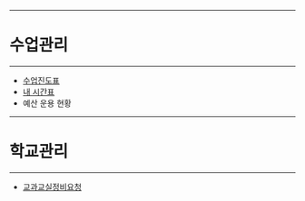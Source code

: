 
---
# 수업관리
---
* [수업진도표](https://docs.google.com/spreadsheets/d/1-CA9rqCuhi_lfbfPPH5vlXms9xTWV8lpVEOSls11wp0/edit?usp=sharing)
* [내 시간표](https://docs.google.com/presentation/d/1Cvb758ILrGwJwOGEWjotMPziGf45rx0jRTh863w12dc/edit?usp=sharing)
* 예산 운용 현황

---
# 학교관리
---
* [교과교실정비요청](https://docs.google.com/spreadsheets/d/1Baa74d9mvgB8DjWd0L_CVEJ8wSItoYDQeoZoCqlgWhM/edit?usp=sharing)


 
